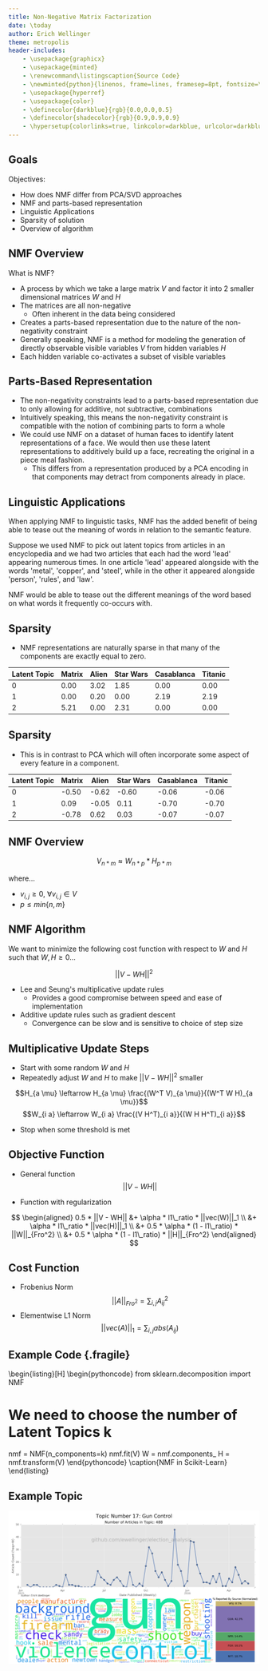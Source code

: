 ```yaml
---
title: Non-Negative Matrix Factorization
date: \today
author: Erich Wellinger
theme: metropolis
header-includes:
    - \usepackage{graphicx}
    - \usepackage{minted}
    - \renewcommand\listingscaption{Source Code}
    - \newminted{python}{linenos, frame=lines, framesep=8pt, fontsize=\scriptsize, bgcolor=shadecolor}
    - \usepackage{hyperref}
    - \usepackage{color}
    - \definecolor{darkblue}{rgb}{0.0,0.0,0.5}
    - \definecolor{shadecolor}{rgb}{0.9,0.9,0.9}
    - \hypersetup{colorlinks=true, linkcolor=darkblue, urlcolor=darkblue}
---
```



## Goals

Objectives:

* How does NMF differ from PCA/SVD approaches
* NMF and parts-based representation
* Linguistic Applications
* Sparsity of solution
* Overview of algorithm



## NMF Overview

What is NMF?

* A process by which we take a large matrix $V$ and factor it into 2 smaller dimensional matrices $W$ and $H$
* The matrices are all non-negative
    * Often inherent in the data being considered
* Creates a parts-based representation due to the nature of the non-negativity constraint
* Generally speaking, NMF is a method for modeling the generation of directly observable visible variables $V$ from hidden variables $H$
* Each hidden variable co-activates a subset of visible variables


## Parts-Based Representation

* The non-negativity constraints lead to a parts-based representation due to only allowing for additive, not subtractive, combinations
* Intuitively speaking, this means the non-negativity constraint is compatible with the notion of combining parts to form a whole
* We could use NMF on a dataset of human faces to identify latent representations of a face.  We would then use these latent representations to additively build up a face, recreating the original in a piece meal fashion.
    * This differs from a representation produced by a PCA encoding in that components may detract from components already in place.


## Linguistic Applications

When applying NMF to linguistic tasks, NMF has the added benefit of being able to tease out the meaning of words in relation to the semantic feature.

Suppose we used NMF to pick out latent topics from articles in an encyclopedia and we had two articles that each had the word 'lead' appearing numerous times.  In one article 'lead' appeared alongside with the words 'metal', 'copper', and 'steel', while in the other it appeared alongside 'person', 'rules', and 'law'.

NMF would be able to tease out the different meanings of the word based on what words it frequently co-occurs with.

## Sparsity

* NMF representations are naturally sparse in that many of the components are exactly equal to zero.

Latent Topic | Matrix | Alien | Star Wars | Casablanca | Titanic
-------------|--------|-------|-----------|------------|--------
0            | 0.00   | 3.02  | 1.85      | 0.00       | 0.00
1            | 0.00   | 0.20  | 0.00      | 2.19       | 2.19
2            | 5.21   | 0.00  | 2.31      | 0.00       | 0.00


## Sparsity

* This is in contrast to PCA which will often incorporate some aspect of every feature in a component.

Latent Topic | Matrix | Alien | Star Wars | Casablanca | Titanic
-------------|--------|-------|-----------|------------|--------
0            | -0.50  | -0.62 | -0.60     | -0.06      | -0.06
1            | 0.09   | -0.05 | 0.11      | -0.70      | -0.70
2            | -0.78  | 0.62  | 0.03      | -0.07      | -0.07


## NMF Overview

$$V_{n*m} \approx W_{n*p} * H_{p*m}$$

where...

* $v_{i,j} \ge 0$, $\forall v_{i,j} \in V$
* $p \le min\{n, m\}$


## NMF Algorithm

We want to minimize the following cost function with respect to $W$ and $H$ such that $W, H \ge 0$...

$$||V - WH||^2$$

* Lee and Seung's multiplicative update rules
    * Provides a good compromise between speed and ease of implementation
* Additive update rules such as gradient descent
    * Convergence can be slow and is sensitive to choice of step size


## Multiplicative Update Steps

* Start with some random $W$ and $H$
* Repeatedly adjust $W$ and $H$ to make $||V - WH||^2$ smaller

$$H_{a \mu} \leftarrow H_{a \mu} \frac{(W^T V)_{a \mu}}{(W^T W H)_{a \mu}}$$
$$W_{i a} \leftarrow W_{i a} \frac{(V H^T)_{i a}}{(W H H^T)_{i a}}$$

* Stop when some threshold is met


## Objective Function

* General function
$$||V - WH||$$

* Function with regularization

$$
\begin{aligned}
0.5 * ||V - WH|| &+ \alpha * l1\_ratio * ||vec(W)||_1 \\
&+ \alpha * l1\_ratio * ||vec(H)||_1 \\
&+ 0.5 * \alpha * (1 - l1\_ratio) * ||W||_{Fro^2} \\
&+ 0.5 * \alpha * (1 - l1\_ratio) * ||H||_{Fro^2}
\end{aligned}
$$


## Cost Function
* Frobenius Norm
$$||A||_{Fro^2} = \sum_{i,j} A_{ij}^2$$
* Elementwise L1 Norm
$$||vec(A)||_1 = \sum_{i,j} abs(A_{ij})$$


## Example Code {.fragile}

\begin{listing}[H]
\begin{pythoncode}
from sklearn.decomposition import NMF

# We need to choose the number of Latent Topics k
nmf = NMF(n_components=k)
nmf.fit(V)
W = nmf.components_
H = nmf.transform(V)
\end{pythoncode}
\caption{NMF in Scikit-Learn}
\end{listing}


## Example Topic
![Example Topic Extracted using NMF](./images/17_gun_control.png)
